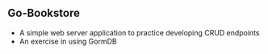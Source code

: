 ## Go-Bookstore
- A simple web server application to practice developing CRUD endpoints
- An exercise in using GormDB
